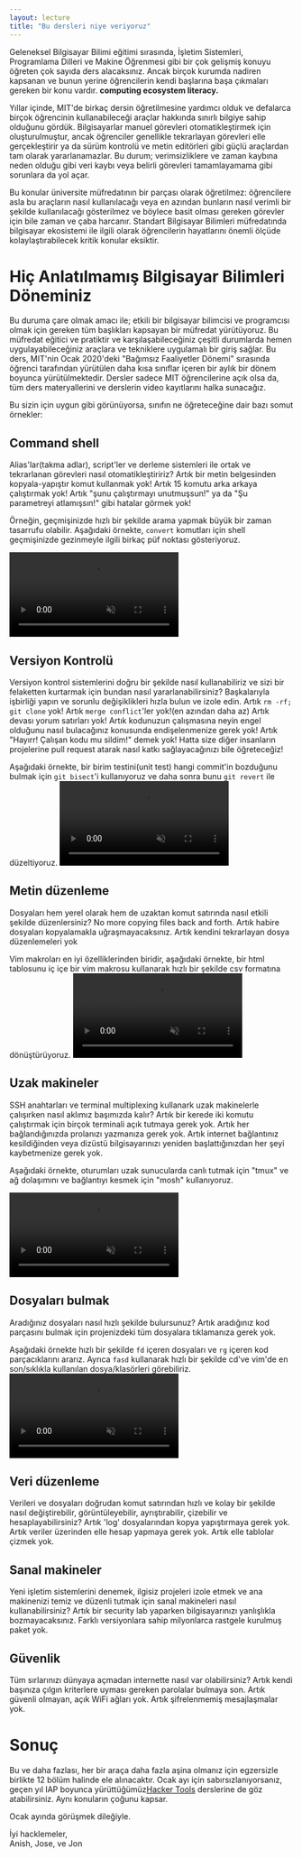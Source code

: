 ```yaml
---
layout: lecture
title: "Bu dersleri niye veriyoruz"
---
```


Geleneksel Bilgisayar Bilimi eğitimi sırasında, İşletim Sistemleri, Programlama Dilleri 
ve Makine Öğrenmesi gibi bir çok gelişmiş konuyu öğreten çok sayıda ders alacaksınız.
Ancak birçok kurumda nadiren kapsanan ve bunun yerine öğrencilerin kendi başlarına 
başa çıkmaları gereken bir konu vardır. **computing ecosystem literacy.**

Yıllar içinde, MIT'de birkaç dersin öğretilmesine yardımcı olduk ve defalarca birçok öğrencinin kullanabileceği araçlar hakkında sınırlı bilgiye sahip olduğunu gördük. Bilgisayarlar manuel görevleri otomatikleştirmek için oluşturulmuştur, ancak öğrenciler genellikle tekrarlayan görevleri elle gerçekleştirir ya da sürüm kontrolü ve metin editörleri gibi güçlü araçlardan tam olarak yararlanamazlar. Bu durum; verimsizliklere ve zaman kaybına neden olduğu gibi veri kaybı veya belirli görevleri tamamlayamama gibi sorunlara da yol açar.

Bu konular üniversite müfredatının bir parçası olarak öğretilmez: öğrencilere asla bu araçların nasıl kullanılacağı veya en azından bunların nasıl verimli bir şekilde kullanılacağı gösterilmez ve böylece basit olması gereken görevler için bile zaman ve çaba harcanır. Standart Bilgisayar Bilimleri müfredatında bilgisayar ekosistemi ile ilgili olarak öğrencilerin hayatlarını önemli ölçüde kolaylaştırabilecek kritik konular eksiktir.

# Hiç Anlatılmamış Bilgisayar Bilimleri Döneminiz

Bu duruma çare olmak amacı ile; etkili bir bilgisayar bilimcisi ve programcısı olmak için gereken tüm başlıkları kapsayan bir müfredat yürütüyoruz. Bu müfredat eğitici ve pratiktir ve karşılaşabileceğiniz çeşitli durumlarda hemen uygulayabileceğiniz araçlara ve tekniklere uygulamalı bir giriş sağlar. Bu ders, MIT'nin Ocak 2020'deki "Bağımsız Faaliyetler Dönemi" sırasında  öğrenci tarafından yürütülen daha kısa sınıflar içeren bir aylık bir dönem boyunca yürütülmektedir. Dersler sadece MIT öğrencilerine açık olsa da, tüm ders materyallerini ve derslerin video kayıtlarını halka sunacağız.

Bu sizin için uygun gibi görünüyorsa, sınıfın ne öğreteceğine dair bazı somut örnekler:

## Command shell

Alias'lar(takma adlar), script'ler ve derleme sistemleri ile ortak ve tekrarlanan görevleri nasıl otomatikleştiririz?
Artık bir metin belgesinden kopyala-yapıştır komut kullanmak yok!
Artık 15 komutu arka arkaya çalıştırmak yok!
Artık "şunu çalıştırmayı unutmuşsun!" ya da "Şu parametreyi atlamışsın!" gibi hatalar görmek yok!

Örneğin, geçmişinizde hızlı bir şekilde arama yapmak büyük bir zaman tasarrufu olabilir. Aşağıdaki örnekte, `convert` komutları için shell geçmişinizde gezinmeyle ilgili birkaç püf noktası gösteriyoruz.

<video autoplay="autoplay" loop="loop" controls muted playsinline  oncontextmenu="return false;"  preload="auto"  class="demo">
  <source src="/static/media/demos/history.mp4" type="video/mp4">
</video>

## Versiyon Kontrolü

Versiyon kontrol sistemlerini doğru bir şekilde nasıl kullanabiliriz ve sizi bir felaketten kurtarmak için bundan nasıl yararlanabilirsiniz? Başkalarıyla işbirliği yapın ve sorunlu değişiklikleri hızla bulun ve izole edin. Artık `rm -rf; git clone` yok! Artık `merge conflict`'ler yok!(en azından daha az) Artık devası yorum satırları yok! Artık kodunuzun çalışmasına neyin engel olduğunu nasıl bulacağınız konusunda endişelenmenize gerek yok! Artık "Hayırr! Çalışan kodu mu sildim!" demek yok! Hatta size diğer insanların projelerine pull request atarak nasıl katkı sağlayacağınızı bile öğreteceğiz!

Aşağıdaki örnekte, bir birim testini(unit test) hangi commit'in bozduğunu bulmak için `git bisect`'i kullanıyoruz ve daha sonra bunu `git revert` ile düzeltiyoruz.
<video autoplay="autoplay" loop="loop" controls muted playsinline  oncontextmenu="return false;"  preload="auto"  class="demo">
  <source src="/static/media/demos/git.mp4" type="video/mp4">
</video>

## Metin düzenleme

Dosyaları hem yerel olarak hem de uzaktan komut satırında nasıl etkili şekilde düzenlersiniz? 
No more copying files back and forth.
Artık habire  dosyaları kopyalamakla uğraşmayacaksınız.
Artık kendini tekrarlayan dosya düzenlemeleri yok

Vim makroları en iyi özelliklerinden biridir, aşağıdaki örnekte, bir html tablosunu iç içe bir vim makrosu kullanarak hızlı bir şekilde csv formatına dönüştürüyoruz.
<video autoplay="autoplay" loop="loop" controls muted playsinline  oncontextmenu="return false;"  preload="auto"  class="demo">
  <source src="/static/media/demos/vim.mp4" type="video/mp4">
</video>

## Uzak makineler

SSH anahtarları ve terminal multiplexing kullanark uzak makinelerle çalışırken nasıl aklımız başımızda kalır?
Artık bir kerede iki komutu çalıştırmak için birçok terminali açık tutmaya gerek yok.
Artık her bağlandığınızda prolanızı yazmanıza gerek yok.
Artık internet bağlantınız kesildiğinden veya dizüstü bilgisayarınızı yeniden başlattığınızdan her şeyi kaybetmenize gerek yok.

Aşağıdaki örnekte, oturumları uzak sunucularda canlı tutmak için "tmux" ve ağ dolaşımını ve bağlantıyı kesmek için "mosh" kullanıyoruz.

<video autoplay="autoplay" loop="loop" controls muted playsinline  oncontextmenu="return false;"  preload="auto"  class="demo">
  <source src="/static/media/demos/ssh.mp4" type="video/mp4">
</video>

## Dosyaları bulmak

Aradığınız dosyaları nasıl hızlı şekilde bulursunuz?
Artık aradığınız kod parçasını bulmak için projenizdeki tüm dosyalara tıklamanıza gerek yok.

Aşağıdaki örnekte hızlı bir şekilde `fd` içeren dosyaları ve `rg` içeren kod parçacıklarını ararız. Ayrıca `fasd` kullanarak hızlı bir şekilde  cd've vim'de en son/sıklıkla kullanılan dosya/klasörleri görebiliriz.
<video autoplay="autoplay" loop="loop" controls muted playsinline  oncontextmenu="return false;"  preload="auto"  class="demo">
  <source src="/static/media/demos/find.mp4" type="video/mp4">
</video>

## Veri düzenleme

Verileri ve dosyaları doğrudan komut satırından hızlı ve kolay bir şekilde nasıl değiştirebilir, görüntüleyebilir, ayrıştırabilir, çizebilir ve hesaplayabilirsiniz?
Artık 'log' dosyalarından kopya yapıştırmaya gerek yok.
Artık veriler üzerinden elle hesap yapmaya gerek yok.
Artık elle tablolar çizmek yok.

## Sanal makineler

Yeni işletim sistemlerini denemek, ilgisiz projeleri izole etmek ve ana makinenizi temiz ve düzenli tutmak için sanal makineleri nasıl kullanabilirsiniz?
Artık bir security lab yaparken bilgisayarınızı yanlışlıkla bozmayacaksınız.
Farklı versiyonlara sahip milyonlarca rastgele kurulmuş paket yok.

## Güvenlik

Tüm sırlarınızı dünyaya açmadan internette nasıl var olabilirsiniz?
Artık kendi başınıza çılgın kriterlere uyması gereken parolalar bulmaya son.
Artık güvenli olmayan, açık WiFi ağları yok.
Artık şifrelenmemiş mesajlaşmalar yok.

# Sonuç

Bu ve daha fazlası, her bir araça daha fazla aşina olmanız için egzersizle birlikte 12 bölüm halinde ele alınacaktır.
Ocak ayı için sabırsızlanıyorsanız, geçen yıl IAP boyunca yürüttüğümüz[Hacker Tools](https://hacker-tools.github.io/lectures) derslerine de göz atabilirsiniz. Aynı konuların çoğunu kapsar.

Ocak ayında görüşmek dileğiyle.

İyi hacklemeler,<br>
Anish, Jose, ve Jon
